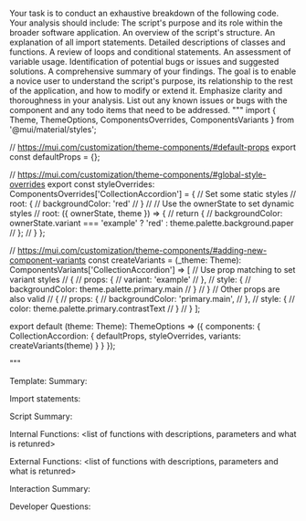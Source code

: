 Your task is to conduct an exhaustive breakdown of the following code. Your analysis should include:
The script's purpose and its role within the broader software application.
An overview of the script's structure.
An explanation of all import statements.
Detailed descriptions of classes and functions.
A review of loops and conditional statements.
An assessment of variable usage.
Identification of potential bugs or issues and suggested solutions.
A comprehensive summary of your findings.
The goal is to enable a novice user to understand the script's purpose, its relationship to the rest of the application, and how to modify or extend it. Emphasize clarity and thoroughness in your analysis.
List out any known issues or bugs with the component and any todo items that need to be addressed.
"""
import { Theme, ThemeOptions, ComponentsOverrides, ComponentsVariants } from '@mui/material/styles';

// https://mui.com/customization/theme-components/#default-props
export const defaultProps = {};

// https://mui.com/customization/theme-components/#global-style-overrides
export const styleOverrides: ComponentsOverrides<Theme>['CollectionAccordion'] = {
  // Set some static styles
  // root: {
  //   backgroundColor: 'red'
  // }
  //
  // Use the ownerState to set dynamic styles
  // root: ({ ownerState, theme }) => {
  //   return {
  //     backgroundColor: ownerState.variant === 'example' ? 'red' : theme.palette.background.paper
  //   };
  // }
};

// https://mui.com/customization/theme-components/#adding-new-component-variants
const createVariants = (_theme: Theme): ComponentsVariants['CollectionAccordion'] => [
  // Use prop matching to set variant styles
  // {
  //   props: {
  //     variant: 'example'
  //   },
  //   style: {
  //     backgroundColor: theme.palette.primary.main
  //   }
  // }
  // Other props are also valid
  // {
  //   props: {
  //     backgroundColor: 'primary.main',
  //   },
  //   style: {
  //     color: theme.palette.primary.contrastText
  //   }
  // }
];

export default (theme: Theme): ThemeOptions => ({
  components: {
    CollectionAccordion: {
      defaultProps,
      styleOverrides,
      variants: createVariants(theme)
    }
  }
});

"""

Template:
Summary:
<brief overview of the file and all its major components>

Import statements:
<describe the imports and dependencies>

Script Summary:
<Summary of file>

Internal Functions:
<list of functions with descriptions, parameters and what is retunred>

External Functions:
<list of functions with descriptions, parameters and what is retunred>

Interaction Summary:
<a summary of how the file could interact with the rest of the application>

Developer Questions:
<a list of questions Developers working with this component may have the following questions when debugging>
